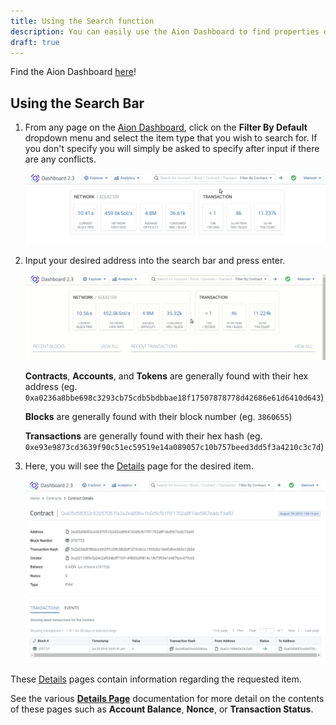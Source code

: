 ```yaml
---
title: Using the Search function
description: You can easily use the Aion Dashboard to find properties of any Contract, Account, Transaction, Block, or Token on the network.
draft: true
---
```


Find the Aion Dashboard [here](https://mainnet.aion.network/#/dashboard)!

## Using the Search Bar

1. From any page on the [Aion Dashboard](https://mainnet.aion.network/#/dashboard), click on the **Filter By Default** dropdown menu and select the item type that you wish to search for. If you don't specify you will simply be asked to specify after input if there are any conflicts.

    ![Filter Search by Contract](/developers/tools/dashboard/images/filter-search-by-contract.gif)

2. Input your desired address into the search bar and press enter.

    ![Input Contract Address in Search](/developers/tools/dashboard/images/input-contract-address.gif)

    **Contracts**, **Accounts**, and **Tokens** are generally found with their hex address (eg. `0xa0236a8bbe698c3293cb75cdb5bdbbae18f17507878778d42686e61d6410d643`)

    **Blocks** are generally found with their block number (eg. `3860655`)

    **Transactions** are generally found with their hex hash (eg. `0xe93e9873cd3639f90c51ec59519e14a089057c10b757beed3dd5f3a4210c3c7d`)

3. Here, you will see the [Details](/developers/tools/dashboard/_index.md#Details-Pages) page for the desired item.

    ![Contract Details Page](/developers/tools/dashboard/images/contract-details-page.png)

These [Details](/developers/tools/dashboard/_index.md#Details-Pages) pages contain information regarding the requested item.

See the various [**Details Page**](/developers/tools/dashboard/_index.md#Details-Pages) documentation for more detail on the contents of these pages such as **Account Balance**, **Nonce**, or **Transaction Status**.
